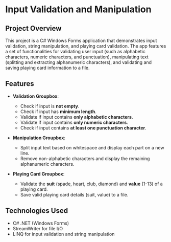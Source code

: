 # Input Validation and Manipulation

## Project Overview
This project is a C# Windows Forms application that demonstrates input validation, string manipulation, and playing card validation. The app features a set of functionalities for validating user input (such as alphabetic characters, numeric characters, and punctuation), manipulating text (splitting and extracting alphanumeric characters), and validating and saving playing card information to a file.

## Features
- **Validation Groupbox**:
  - Check if input is **not empty**.
  - Check if input has **minimum length**.
  - Validate if input contains **only alphabetic characters**.
  - Validate if input contains **only numeric characters**.
  - Check if input contains **at least one punctuation character**.

- **Manipulation Groupbox**:
  - Split input text based on whitespace and display each part on a new line.
  - Remove non-alphabetic characters and display the remaining alphanumeric characters.

- **Playing Card Groupbox**:
  - Validate the **suit** (spade, heart, club, diamond) and **value** (1-13) of a playing card.
  - Save valid playing card details (suit, value) to a file.

## Technologies Used
- C# .NET (Windows Forms)
- StreamWriter for file I/O
- LINQ for input validation and string manipulation
